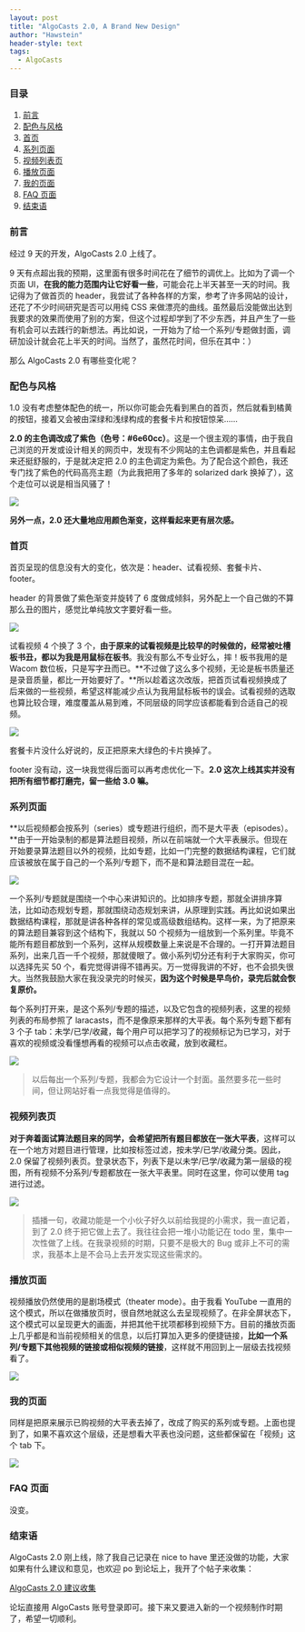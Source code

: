 ```yaml
---
layout: post
title: "AlgoCasts 2.0, A Brand New Design"
author: "Hawstein"
header-style: text
tags:
  - AlgoCasts
---
```


### 目录

1. [前言](#前言)
1. [配色与风格](#配色与风格)
1. [首页](#首页)
1. [系列页面](#系列页面)
1. [视频列表页](#视频列表页)
1. [播放页面](#播放页面)
1. [我的页面](#我的页面)
1. [FAQ 页面](#faq-页面)
1. [结束语](#结束语)

### 前言

经过 9 天的开发，AlgoCasts 2.0 上线了。

9 天有点超出我的预期，这里面有很多时间花在了细节的调优上。比如为了调一个页面 UI，**在我的能力范围内让它好看一些**，可能会花上半天甚至一天的时间。我记得为了做首页的 header，我尝试了各种各样的方案，参考了许多网站的设计，还花了不少时间研究是否可以用纯 CSS 来做漂亮的曲线。虽然最后没能做出达到我要求的效果而使用了别的方案，但这个过程却学到了不少东西，并且产生了一些有机会可以去践行的新想法。再比如说，一开始为了给一个系列/专题做封面，调研加设计就会花上半天的时间。当然了，虽然花时间，但乐在其中：）

那么 AlgoCasts 2.0 有哪些变化呢？

### 配色与风格

1.0 没有考虑整体配色的统一，所以你可能会先看到黑白的首页，然后就看到橘黄的按钮，接着又会被由深绿和浅绿构成的套餐卡片和按钮惊呆……

**2.0 的主色调改成了紫色（色号：#6e60cc）**。这是一个很主观的事情，由于我自己浏览的开发或设计相关的网页中，发现有不少网站的主色调都是紫色，并且看起来还挺舒服的，于是就决定把 2.0 的主色调定为紫色。为了配合这个颜色，我还专门找了紫色的代码高亮主题（为此我把用了多年的 solarized dark 换掉了），这个走位可以说是相当风骚了！

![](/img/2019/5/code-highlight.jpg)

**另外一点，2.0 还大量地应用颜色渐变，这样看起来更有层次感。**

### 首页

首页呈现的信息没有大的变化，依次是：header、试看视频、套餐卡片、footer。

header 的背景做了紫色渐变并旋转了 6 度做成倾斜，另外配上一个自己做的不算那么丑的图片，感觉比单纯放文字要好看一些。

![](/img/2019/5/algocasts2-header.jpg)

试看视频 4 个换了 3 个，**由于原来的试看视频是比较早的时候做的，经常被吐槽板书丑，都以为我是用鼠标在板书**。我没有那么不专业好么，摔！板书我用的是 Wacom 数位板，只是写字丑而已。**不过做了这么多个视频，无论是板书质量还是录音质量，都比一开始要好了。**所以趁着这次改版，把首页试看视频换成了后来做的一些视频，希望这样能减少点认为我用鼠标板书的误会。试看视频的选取也算比较合理，难度覆盖从易到难，不同层级的同学应该都能看到合适自己的视频。

![](/img/2019/5/free-videos.jpg)

套餐卡片没什么好说的，反正把原来大绿色的卡片换掉了。

footer 没有动，这一块我觉得后面可以再考虑优化一下。**2.0 这次上线其实并没有把所有细节都打磨完，留一些给 3.0 嘛。**

### 系列页面

**以后视频都会按系列（series）或专题进行组织，而不是大平表（episodes）。**由于一开始录制的都是算法题目视频，所以在前端就一个大平表展示。但现在开始要录算法题目以外的视频，比如专题，比如一门完整的数据结构课程，它们就应该被放在属于自己的一个系列/专题下，而不是和算法题目混在一起。

![](/img/2019/5/series.jpg)

一个系列/专题就是围绕一个中心来讲知识的。比如排序专题，那就全讲排序算法，比如动态规划专题，那就围绕动态规划来讲，从原理到实践。再比如说如果出数据结构课程，那就是讲各种各样的常见或高级数组结构。这样一来，为了把原来的算法题目兼容到这个结构下，我就以 50 个视频为一组放到一个系列里。毕竟不能所有题目都放到一个系列，这样从规模数量上来说是不合理的。一打开算法题目系列，出来几百一千个视频，那就傻眼了。做小系列切分还有利于大家购买，你可以选择先买 50 个，看完觉得讲得不错再买。万一觉得我讲的不好，也不会损失很大。当然我鼓励大家在我没录完的时候买，**因为这个时候是早鸟价，录完后就会恢复原价。**

每个系列打开来，是这个系列/专题的描述，以及它包含的视频列表，这里的视频列表的布局参照了 laracasts，而不是像原来那样的大平表。每个系列专题下都有 3 个子 tab：未学/已学/收藏，每个用户可以把学习了的视频标记为已学习，对于喜欢的视频或没看懂想再看的视频可以点击收藏，放到收藏栏。

![](/img/2019/5/series-episodes.jpg)

> 以后每出一个系列/专题，我都会为它设计一个封面。虽然要多花一些时间，但让网站好看一点我觉得是值得的。

### 视频列表页

**对于奔着面试算法题目来的同学，会希望把所有题目都放在一张大平表**，这样可以在一个地方对题目进行管理，比如按标签过滤，按未学/已学/收藏分类。因此，2.0 保留了视频列表页。登录状态下，列表下是以未学/已学/收藏为第一层级的视图，所有视频不分系列/专题都放在一张大平表里。同时在这里，你可以使用 tag 进行过滤。

![](/img/2019/5/all-episodes.jpg)

> 插播一句，收藏功能是一个小伙子好久以前给我提的小需求，我一直记着，到了 2.0 终于把它做上去了。我往往会把一堆小功能记在 todo 里，集中一次性做了上线。在我录视频的时期，只要不是极大的 Bug 或非上不可的需求，我基本上是不会马上去开发实现这些需求的。

### 播放页面

视频播放仍然使用的是剧场模式（theater mode）。由于我看 YouTube 一直用的这个模式，所以在做播放页时，很自然地就这么去呈现视频了。在非全屏状态下，这个模式可以呈现更大的画面，并把其他干扰项都移到视频下方。目前的播放页面上几乎都是和当前视频相关的信息，以后打算加入更多的便捷链接，**比如一个系列/专题下其他视频的链接或相似视频的链接**，这样就不用回到上一层级去找视频看了。

![](/img/2019/5/detail-page.jpg)

### 我的页面

同样是把原来展示已购视频的大平表去掉了，改成了购买的系列或专题。上面也提到了，如果不喜欢这个层级，还是想看大平表也没问题，这些都保留在「视频」这个 tab 下。

![](/img/2019/5/account.jpg)

### FAQ 页面

没变。

### 结束语

AlgoCasts 2.0 刚上线，除了我自己记录在 nice to have 里还没做的功能，大家如果有什么建议和意见，也欢迎 po 到论坛上，我开了个帖子来收集：

[AlgoCasts 2.0 建议收集](https://discuss.algocasts.io/t/topic/233)

论坛直接用 AlgoCasts 账号登录即可。接下来又要进入新的一个视频制作时期了，希望一切顺利。
